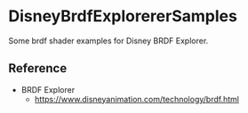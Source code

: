 # DisneyBrdfExplorererSamples
Some brdf shader examples for Disney BRDF Explorer.

## Reference 
* BRDF Explorer
   * https://www.disneyanimation.com/technology/brdf.html
